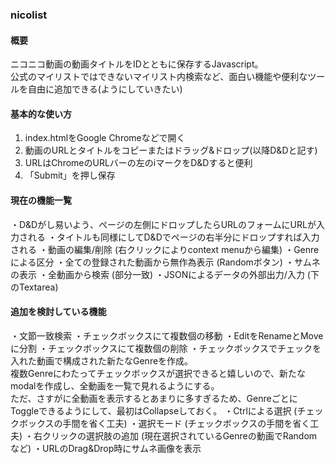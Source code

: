 ### nicolist

#### 概要

ニコニコ動画の動画タイトルをIDとともに保存するJavascript。  
公式のマイリストではできないマイリスト内検索など、面白い機能や便利なツールを自由に追加できる(ようにしていきたい)  

#### 基本的な使い方

1. index.htmlをGoogle Chromeなどで開く
2. 動画のURLとタイトルをコピーまたはドラッグ&ドロップ(以降D&Dと記す)
3. URLはChromeのURLバーの左のiマークをD&Dすると便利
4. 「Submit」を押し保存

#### 現在の機能一覧
・D&Dがし易いよう、ページの左側にドロップしたらURLのフォームにURLが入力される
・タイトルも同様にしてD&Dでページの右半分にドロップすれば入力される
・動画の編集/削除 (右クリックによりcontext menuから編集)
・Genreによる区分
・全ての登録された動画から無作為表示 (Randomボタン)
・サムネの表示
・全動画から検索 (部分一致)
・JSONによるデータの外部出力/入力 (下のTextarea)

#### 追加を検討している機能
・文節一致検索 
・チェックボックスにて複数個の移動
・EditをRenameとMoveに分割
・チェックボックスにて複数個の削除
・チェックボックスでチェックを入れた動画で構成された新たなGenreを作成。  
複数Genreにわたってチェックボックスが選択できると嬉しいので、新たなmodalを作成し、全動画を一覧で見れるようにする。  
ただ、さすがに全動画を表示するとあまりに多すぎるため、GenreごとにToggleできるようにして、最初はCollapseしておく。
・Ctrlによる選択 (チェックボックスの手間を省く工夫)
・選択モード (チェックボックスの手間を省く工夫)
・右クリックの選択肢の追加 (現在選択されているGenreの動画でRandom など)
・URLのDrag&Drop時にサムネ画像を表示